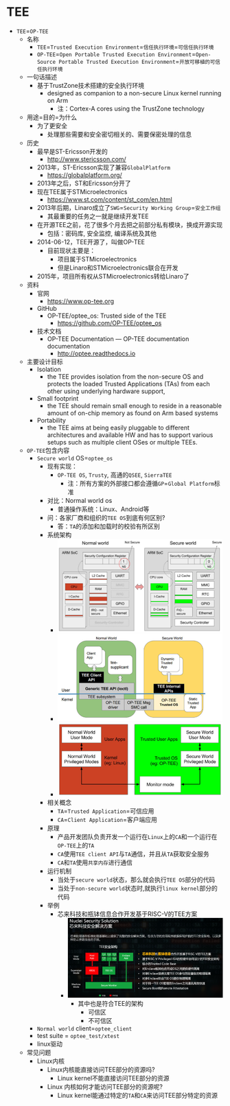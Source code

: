 # TEE

* `TEE`=`OP-TEE`
  * 名称
    * `TEE`=`Trusted Execution Environment`=`信任执行环境`=`可信任执行环境`
    * `OP-TEE`=`Open Portable Trusted Execution Environment`=`Open-Source Portable Trusted Execution Environment`=`开放可移植的可信任执行环境`
  * 一句话描述
    * 基于TrustZone技术搭建的安全执行环境
      * designed as companion to a non-secure Linux kernel running on Arm
        * 注：Cortex-A cores using the TrustZone technology
  * 用途=目的=为什么
    * 为了更安全
      * 处理那些需要和安全密切相关的、需要保密处理的信息
  * 历史
      * 最早是ST-Ericsson开发的
        * http://www.stericsson.com/
      * 2013年，ST-Ericsson实现了兼容`GlobalPlatform`
        * https://globalplatform.org/
      * 2013年之后，ST和Ericsson分开了
      * 现在TEE属于STMicroelectronics
          * https://www.st.com/content/st_com/en.html
      * 2013年后期，Linaro成立了`SWG`=`Security Working Group`=`安全工作组`
        * 其最重要的任务之一就是继续开发TEE
      * 在开源TEE之前，花了很多个月去把之前部分私有模块，换成开源实现
        * 包括：密码库, 安全监控, 编译系统及其他
      * 2014-06-12，TEE开源了，叫做OP-TEE
        * 目前现状主要是：
          * 项目属于STMicroelectronics
          * 但是Linaro和STMicroelectronics联合在开发
      * 2015年，项目所有权从STMicroelectronics转给Linaro了
  * 资料
    * 官网
      * https://www.op-tee.org
    * GitHub
      * OP-TEE/optee_os: Trusted side of the TEE
        * https://github.com/OP-TEE/optee_os
    * 技术文档
      * OP-TEE Documentation — OP-TEE documentation documentation
          * http://optee.readthedocs.io
  * 主要设计目标
    * Isolation
      * the TEE provides isolation from the non-secure OS and protects the loaded Trusted Applications (TAs) from each other using underlying hardware support,
    * Small footprint
      * the TEE should remain small enough to reside in a reasonable amount of on-chip memory as found on Arm based systems
    * Portability
      * the TEE aims at being easily pluggable to different architectures and available HW and has to support various setups such as multiple client OSes or multiple TEEs.
  * `OP-TEE`包含内容
    * `Secure world` OS=`optee_os`
      * 现有实现：
        * `OP-TEE OS`, `Trusty`, 高通的`QSEE`, `SierraTEE`
          * 注：所有方案的外部接口都会遵循`GP`=`Global Platform`标准
      * 对比：Normal world os
          * 普通操作系统：Linux、Android等
      * 问：各家厂商和组织的`TEE OS`到底有何区别?
          * 答：`TA`的添加和加载时的校验有所区别
      * 系统架构
        * ![op_tee_arch_1](../../assets/img/op_tee_arch_1.jpg)
        * ![op_tee_arch_2](../../assets/img/op_tee_arch_2.jpg)
        * ![op_tee_arch_3](../../assets/img/op_tee_arch_3.jpg)
      * 相关概念
        * `TA`=`Trusted Application`=可信应用
        * `CA`=`Client Application`=客户端应用
      * 原理
        * 产品开发团队负责开发一个运行在`Linux`上的`CA`和一个运行在`OP-TEE`上的`TA`
        * `CA`使用`TEE client API`与`TA`通信，并且从`TA`获取安全服务
        * `CA`和`TA`使用`共享内存`进行通信
      * 运行机制
        * 当处于`secure world`状态，那么就会执行`TEE OS`部分的代码
        * 当处于`non-secure world`状态时,就执行`linux kernel`部分的代码
      * 举例
        * 芯来科技和瓶钵信息合作开发基于RISC-V的TEE方案
          * ![tee_example_nuclei_security_solution](../../assets/img/tee_example_nuclei_security_solution.png)
            * 其中也是符合TEE的架构
              * 可信区
              * 不可信区
    * `Normal world` client=`optee_client`
    * test suite = `optee_test/xtest`
    * linux驱动
  * 常见问题
    * Linux内核
      * Linux内核能直接访问TEE部分的资源吗?
        * Linux kernel不能直接访问TEE部分的资源
      * Linux 内核如何才能访问TEE部分的资源呢?
        * Linux kernel能通过特定的`TA`和`CA`来访问TEE部分特定的资源
